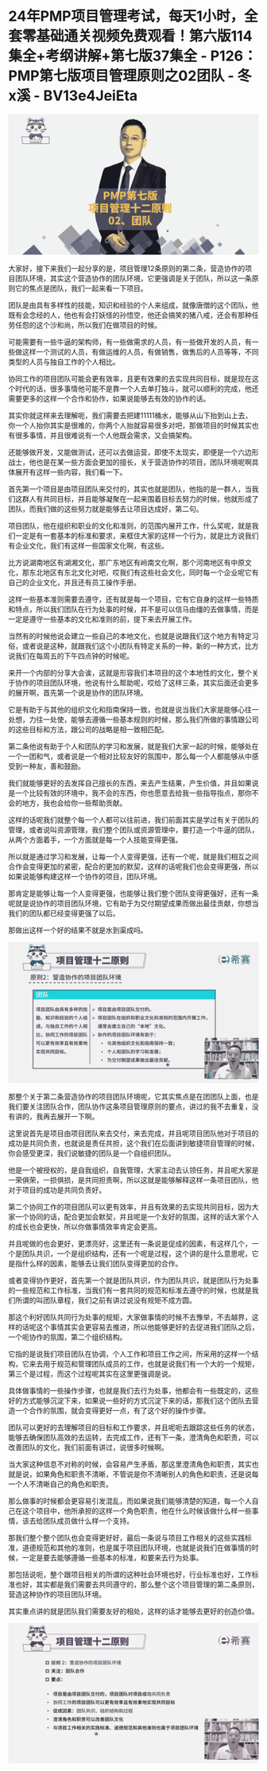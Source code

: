 # 24年PMP项目管理考试，每天1小时，全套零基础通关视频免费观看！第六版114集全+考纲讲解+第七版37集全 - P126：PMP第七版项目管理原则之02团队 - 冬x溪 - BV13e4JeiEta

![](img/b0a7da11eae45b522d9a304bacf758a5_0.png)

大家好，接下来我们一起分享的是，项目管理12条原则的第二条，营造协作的项目团队环境，其实这个营造协作的团队环境，它更强调是关于团队，所以这一条原则它的焦点是团队，我们一起来看一下项目。

团队是由具有多样性的技能，知识和经验的个人来组成，就像唐僧的这个团队，他既有会念经的人，他也有会打妖怪的孙悟空，他还会搞笑的猪八戒，还会有那种任劳任怨的这个沙和尚，所以我们在做项目的时候。

可能需要有一些牛逼的架构师，有一些做需求的人员，有一些做开发的人员，有一些做这样一个测试的人员，有做运维的人员，有做销售，做售后的人员等等，不同类型的人员与独自工作的个人相比。

协同工作的项目团队可能会更有效率，且更有效果的去实现共同目标，就是现在这个时代的话，很多事情他可能不是靠一个人去单打独斗，就可以顺利的完成，他还需要更多的这样一个合作和协作，如果说能够去有效的协作的话。

其实你就这样来去理解呃，我们需要去把建11111桶水，能够从山下抬到山上去，你一个人抬你其实是很难的，你两个人抬就容易很多对吧，那做项目的时候其实也有很多事情，并且很难说有一个人他既会需求，又会搞架构。

还能够做开发，又能做测试，还可以去做运营，即使不太现实，即便是一个六边形战士，他也是在某一些方面会更加的擅长，关于营造协作的项目，团队环境呢啊具体展开有这样一些内容，我们看一下。

首先第一个项目是由项目团队来交付的，其实也就是团队，他指的是一群人，当我们这群人有共同目标，并且能够凝聚在一起来围着目标去努力的时候，他就形成了团队，而我们做的这些努力就是能够去让项目达成好，第二句。

项目团队，他在组织和职业的文化和准则，的范围内展开工作，什么奖呢，就是我们一定是有一套基本的标准和要求，来框住大家的这样一个行为，就是比方说我们有企业文化，我们有这样一些国家文化啊，有这些。

比方说湖南地区有湖湘文化，那广东地区有岭南文化啊，那个河南地区有中原文化，那东北地区有东北文化对吧，哎我们有这些社会文化，同时每一个企业呢它有自己的企业文化，并且还有员工操作手册。

这样一些基本准则需要去遵守，还有就是每一个项目，它有它自身的这样一些特质和特点，所以我们团队在行为处事的时候，并不是可以信马由缰的去做事情，而是一定是遵守一些基本的文化和准则的前，提下来去开展工作。

当然有的时候他说会建立一些自己的本地文化，也就是说跟我们这个地方有特定习俗，或者说是这种，就跟我们这个小团队有特定关系的一种，新的一种方式，比方说我们在每周五的下午四点钟的时候呢。

来开一个内部的分享大会诶，这就是形容我们本项目的这个本地性的文化，整个关于协作的项目团队环境，他说有什么帮助呢，哎给了这样三条，其实后面还会更多的展开啊，首先第一个说是协作的团队环境。

它是有助于与其他的组织文化和指南保持一致，也就是说当我们大家是能够心往一处想，力往一处使，能够去遵循一些基本规则的时候，那么我们所做的事情跟公司的这些目标和方法，跟公司的战略是相一致相匹配。

第二条他说有助于个人和团队的学习和发展，就是我们大家一起的时候，能够处在一个一团和气，或者说是一个相对比较友好的氛围中，那么每一个人都能够从中感受到一种友，善和鼓励。

我们就能够更好的去发挥自己擅长的东西，来去产生结果，产生价值，并且如果说是一个比较有效的环境中，我不会的东西，你也愿意去给我一些指导指点，那你不会的地方，我也会给你一些帮助贡献。

这样的话呢我们就整个每一个人都可以往前进，我们前面其实是学过有关于团队的管理，或者说叫资源管理，我们整个团队或资源管理中，要打造一个牛逼的团队，从两个方面着手，一个方面就是每一个人技能变得更强。

所以就是通过学习和发展，让每一个人变得更强，还有一个呢，就是我们相互之间合作会变得更加的紧密，配合的更加的默契，这样的话呢我们也会变得更强，所以如果说能够构建这样一个协作的项目，团队环境。

那肯定是能够让每一个人变得更强，也能够让我们整个团队变得更强好，还有一条呢就是说协作的项目团队环境，它有助于为交付期望成果而做出最佳贡献，你想当我们的团队都已经变得更强了以后。

那做出这样一个好的结果不就是水到渠成吗。

![](img/b0a7da11eae45b522d9a304bacf758a5_2.png)

那整个关于第二条营造协作的项目团队环境呢，它其实焦点是在团团队上面，也是我们要关注团队合作，团队协作这条项目管理原则的要点，讲过的我不去重复，没有讲的，我再去展开一下啊。

这里说首先是项目由项目团队来去交付，来去完成，并且呢项目团队他对于项目的成功是共同负责，也就说是责任共担，这个我们在后面讲到敏捷项目管理的时候，你会感受更深，我们说敏捷的团队是一个自组织团队。

他是一个被授权的，是自我组织，自我管理，大家主动去认领任务，并且呢大家是一荣俱荣，一损俱损，是共同担责啊，所以这就是能够解释这样一条项目团队，他对于项目的成功是共同负责好。

第二个协同工作的项目团队可以更有效率，并且有效果的去实现共同目标，因为大家一个协同的话，配合更加会默契，并且呢是一个友好的氛围，这样的话大家个人的成长也会更快，所以你做事情效率肯定会更高。

并且呢做的也会更好，更漂亮好，这里还有一条说是促成的因素，有这样几个，一个是团队共识，一个是组织结构，还有一个呢是过程，这个讲的是什么意思呢，它是指什么样的因素，能够去让我们团队变得更加的合作。

或者变得协作更好，首先第一个就是团队共识，作为团队共识，就是团队行为处事的一些规范和工作标准，当我们有一套共同的规范和标准去遵守的时候，也就是我们所谓的叫团队章程，我们之前有讲过说没有规矩不成方圆。

那这个利好团队共同行为处事的规矩，大家做事情的时候不去豫举，不去越界，这样的话呢这个事情其实会更容易去推进，所以他能够更好的去促进我们团队之后，一个呃协作的氛围，第二个组织结构。

它指的是说我们项目团队在协调，个人工作和项目工作之间，所采用的这样一个结构，它来去用于规范和管理团队成员的工作，也就是说我们有一个大的一个规矩，第三个是过程，而这个过程呢其实在这里更强调是说。

具体做事情的一些操作步骤，也就是我们去行为处事，他都会有一些既定的，这些好的方式能够沉淀下来，如果说一些好的方式沉淀下来的话，那我们这个团队去营造一个合作的氛围，就会变得更好一点，有了这个好的操作步骤。

团队可以更好的去理解项目的目标和工作要求，并且呢呃去跟踪这些任务的状态，能够去确保团队高效的去运转，去完成工作，还有下一条，澄清角色和职责，可以改善团队的文化，我们前面有讲过，说很多时候啊。

当大家这种信息不对称的时候，会容易产生矛盾，那这里澄清角色和职责，其实也就是说，如果角色和职责不清晰，不管说是你不清晰别人的角色和职责，还是说每一个人不清晰自己的角色和职责。

那么做事的时候都会更容易引发混乱，而如果说我们能够清楚的知道，每一个人自己在这个项目中，他所承担的这样一个角色职责，他在什么时候该做什么样一些事情，该去给团队成员做什么样一个支持。

那我们整个整个团队也会变得更好好，最后一条说与项目工作相关的这些实践标准，道德规范和其他的准则，也是属于项目团队环境，也就是说我们在做事情的时候，一定是要去能够遵循一些基本的标准，和要来去行为处事。

那包括说呃，整个跟项目相关的所谓的这种社会环境也好，行业标准也好，工作标准也好，其实都是我们需要去共同遵守的，那么整个这个项目管理的第二条原则，营造这种协作的项目团队环境。

其实重点讲的就是团队我们需要友好的相处，这样的话才能够去更好的创造价值。

![](img/b0a7da11eae45b522d9a304bacf758a5_4.png)